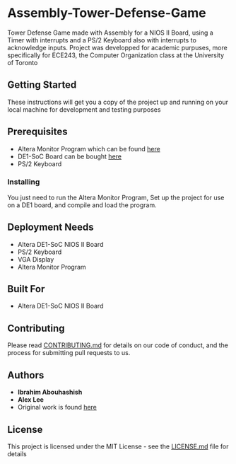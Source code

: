 # Assembly-Tower-Defense-Game
Tower Defense Game made with Assembly for a NIOS II Board, using a Timer with interrupts and a PS/2 Keyboard also with interrupts to acknowledge inputs. Project was developped for academic purpuses, more specifically for ECE243, the Computer Organization class at the University of Toronto


## Getting Started

These instructions will get you a copy of the project up and running on your local machine for development and testing purposes

## Prerequisites

* Altera Monitor Program which can be found [here](https://www.altera.com/support/training/university/materials-software.html)
* DE1-SoC Board can be bought [here](http://www.terasic.com.tw/cgi-bin/page/archive.pl?Language=English&No=836)
* PS/2 Keyboard

### Installing

You just need to run the Altera Monitor Program, Set up the project for use on a DE1 board, and compile and load the program.

## Deployment Needs

* Altera DE1-SoC NIOS II Board
* PS/2 Keyboard
* VGA Display
* Altera Monitor Program

## Built For

* Altera DE1-SoC NIOS II Board

## Contributing

Please read [CONTRIBUTING.md](https://github.com/theapaz/Assembly-Tower-Defense-Game/blob/master/Contributing.md) for details on our code of conduct, and the process for submitting pull requests to us.

## Authors

* **Ibrahim Abouhashish**
* **Alex Lee**
* Original work is found [here](https://github.com/theapaz/Assembly-Tower-Defense-Game)

## License

This project is licensed under the MIT License - see the [LICENSE.md](LICENSE.md) file for details
